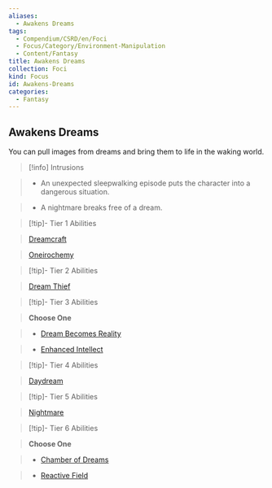 ```yaml
---
aliases:
  - Awakens Dreams
tags:
  - Compendium/CSRD/en/Foci
  - Focus/Category/Environment-Manipulation
  - Content/Fantasy
title: Awakens Dreams
collection: Foci
kind: Focus
id: Awakens-Dreams
categories:
  - Fantasy
---
```

## Awakens Dreams    
You can pull images from dreams and bring them to life in the waking world.    
  
>[!info] Intrusions    
>- An unexpected sleepwalking episode puts the character into a dangerous situation.    
>- A nightmare breaks free of a dream.    
  
  
>[!tip]- Tier 1 Abilities    
> [Dreamcraft](Dreamcraft.md)    
> [Oneirochemy](Oneirochemy.md)    
  
  
>[!tip]- Tier 2 Abilities    
> [Dream Thief](Dream-Thief.md)    
  
  
>[!tip]- Tier 3 Abilities    
> **Choose One**    
>- [Dream Becomes Reality](Dream-Becomes-Reality.md)    
>- [Enhanced Intellect](Enhanced-Intellect.md)    
  
  
>[!tip]- Tier 4 Abilities    
> [Daydream](Daydream.md)    
  
  
>[!tip]- Tier 5 Abilities    
> [Nightmare](Nightmare.md)    
  
  
>[!tip]- Tier 6 Abilities    
> **Choose One**    
>- [Chamber of Dreams](Chamber-of-Dreams.md)    
>- [Reactive Field](Reactive-Field.md)
